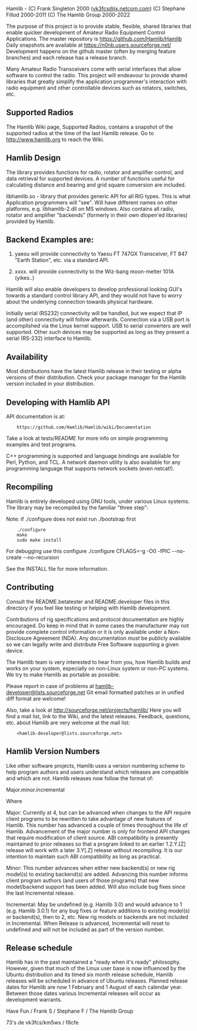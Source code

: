 Hamlib - (C) Frank Singleton 2000 (vk3fcs@ix.netcom.com)
         (C) Stephane Fillod 2000-2011
         (C) The Hamlib Group 2000-2022


The purpose of this project is to provide stable, flexible, shared libraries
that enable quicker development of Amateur Radio Equipment Control
Applications.
The master repository is https://github.com/Hamlib/Hamlib
Daily snapshots are available at https://n0nb.users.sourceforge.net/
Development happens on the github master (often by
merging feature branches) and each release has a release branch.

Many Amateur Radio Transceivers come with serial interfaces that allow
software to control the radio. This project will endeavour to provide shared
libraries that greatly simplify the application programmer's interaction
with radio equipment and other controllable devices such as rotators,
switches, etc.

Supported Radios
----------------

The Hamlib Wiki page, Supported Radios, contains a snapshot of the supported
radios at the time of the last Hamlib release.  Go to http://www.hamlib.org
to reach the Wiki.

Hamlib Design
-------------

The library provides functions for radio, rotator and amplifier control,
and data retrieval for supported devices.  A number of functions useful
for calculating distance and bearing and grid square conversion are included.

libhamlib.so -  library that provides generic API for all RIG types.
    This is what Application programmers will "see".  Will have different
    names on other platforms, e.g. libhamlib-2.dll on MS windows.  Also
    contains all radio, rotator and amplifier "backends" (formerly in their
    own dlopen'ed libraries) provided by Hamlib.

Backend Examples are:
---------------------

1. yaesu will provide connectivity to Yaesu FT 747GX Transceiver, FT 847
   "Earth Station", etc. via a standard API.

2. xxxx. will provide connectivity to the Wiz-bang moon-melter 101A (yikes..)

Hamlib will also enable developers to develop professional looking GUI's
towards a standard control library API, and they would not have to worry
about the underlying connection towards physical hardware.

Initially serial (RS232) connectivity will be handled, but we expect that IP
(and other) connectivity will follow afterwards.  Connection via a USB port
is accomplished via the Linux kernel support.  USB to serial converters are
well supported.  Other such devices may be supported as long as they present
a serial (RS-232) interface to Hamlib.

Availability
------------

Most distributions have the latest Hamlib release in their testing or alpha
versions of their distribution.  Check your package manager for the Hamlib
version included in your distribution.

Developing with Hamlib API
--------------------------

API documentation is at:

        https://github.com/Hamlib/Hamlib/wiki/Documentation

Take a look at tests/README for more info on simple programming examples and
test programs.

C++ programming is supported and language bindings are available for Perl,
Python, and TCL.  A network daemon utility is also available for any
programming language that supports network sockets (even netcat!).


Recompiling
-----------

Hamlib is entirely developed using GNU tools, under various Linux systems.
The library may be recompiled by the familiar "three step":

Note: if ./configure does not exist run ./bootstrap first

        ./configure
        make
        sudo make install

For debugging use this configure
        ./configure CFLAGS=-g -O0 -fPIC --no-create --no-recursion

See the INSTALL file for more information.

Contributing
------------

Consult the README.betatester and README.developer files in this directory
if you feel like testing or helping with Hamlib development.

Contributions of rig specifications and protocol documentation are highly
encouraged.  Do keep in mind that in some cases the manufacturer may not
provide complete control information or it is only available under a
Non-Disclosure Agreement (NDA).  Any documentation *must* be publicly
available so we can legally write and distribute Free Software supporting a
given device.

The Hamlib team is very interested to hear from you, how Hamlib builds and
works on your system, especially on non-Linux system or non-PC systems. We
try to make Hamlib as portable as possible.

Please report in case of problems at hamlib-developer@lists.sourceforge.net
Git email formatted patches or in unified diff format are welcome!

Also, take a look at http://sourceforge.net/projects/hamlib/ Here you will
find a mail list, link to the Wiki, and the latest releases.  Feedback,
questions, etc. about Hamlib are very welcome at the mail list:

        <hamlib-developer@lists.sourceforge.net>

Hamlib Version Numbers
----------------------

Like other software projects, Hamlib uses a version numbering scheme to help
program authors and users understand which releases are compatible and which
are not.  Hamlib releases now follow the format of:

Major.minor.incremental

Where

Major:  Currently at 4, but can be advanced when changes to the API require
client programs to be rewritten to take advantage of new features of
Hamlib.  This number has advanced a couple of times throughout the life of
Hamlib.  Advancement of the major number is only for frontend API changes
that require modification of client source.  ABI compatibility is presently
maintained to prior releases so that a program linked to an earlier
1.2.Y.[Z] release will work with a later 3.Y[.Z] release without
recompiling. It is our intention to maintain such ABI compatibility as long
as practical.

Minor:  This number advances when either new backend(s) or new rig
model(s) to existing backend(s) are added.  Advancing this number informs
client program authors (and users of those programs) that new model/backend
support has been added.  Will also include bug fixes since the last
Incremental release.

Incremental:    May be undefined (e.g. Hamlib 3.0) and would advance to 1
(e.g. Hamlib 3.0.1) for any bug fixes or feature additions to existing
model(s) or backend(s), then to 2, etc.  New rig models or backends are not
included in Incremental.  When Release is advanced, Incremental will reset
to undefined and will not be included as part of the version number.

Release schedule
----------------

Hamlib has in the past maintained a "ready when it's ready" philosophy.
However, given that much of the Linux user base is now influenced by the
Ubuntu distribution and its timed six month release schedule, Hamlib
releases will be scheduled in advance of Ubuntu releases.  Planned release
dates for Hamlib are now 1 February and 1 August of each calendar year.
Between those dates various Incremental releases will occur as development
warrants.


Have Fun / Frank S / Stephane F / The Hamlib Group

  73's de vk3fcs/km5ws / f8cfe

